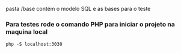 pasta /base contém o modelo SQL e as bases para o teste

### Para testes rode o comando PHP para iniciar o projeto na maquina local

```
php -S localhost:3030
```